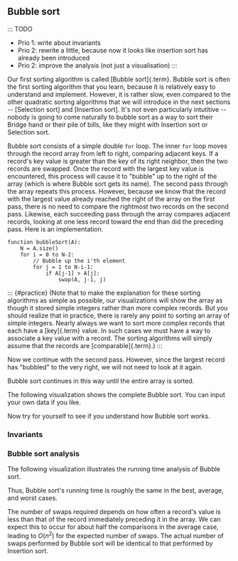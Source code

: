 
## Bubble sort

::: TODO
- Prio 1: write about invariants
- Prio 2: rewrite a little, because now it looks like insertion sort has already been introduced
- Prio 2: improve the analysis (not just a visualisation)
:::

Our first sorting algorithm is called [Bubble sort]{.term}.
Bubble sort is often the first sorting algorithm that you learn, because it is relatively easy to understand and implement.
However, it is rather slow, even compared to the other quadratic sorting algorithms that we will introduce in the next sections -- [Selection sort] and [Insertion sort].
It's not even particularly intutitive -- nobody is going to come naturally to bubble sort as a way to sort their Bridge hand or their pile of bills, like they might with Insertion sort or Selection sort.

Bubble sort consists of a simple double `for` loop.
The inner `for` loop moves through the record array from left to right,
comparing adjacent keys. If a record's key value is greater than the
key of its right neighbor, then the two records are swapped. Once the
record with the largest key value is encountered, this process will
cause it to "bubble" up to the right of the array (which is where
Bubble sort gets its name). The second pass through the array repeats
this process. However, because we know that the record with the largest
value already reached the right of the array on the first pass, there is
no need to compare the rightmost two records on the second pass.
Likewise, each succeeding pass through the array compares adjacent
records, looking at one less record toward the end than did the
preceding pass. Here is an implementation.

    function bubbleSort(A):
        N = A.size()
        for i = 0 to N-2:
            // Bubble up the i'th element
            for j = 1 to N-i-1:
                if A[j-1] > A[j]:
                    swap(A, j-1, j)



::: {#practice}
(Note that to make the explanation for these sorting algorithms as
simple as possible, our visualizations will show the array as though it
stored simple integers rather than more complex records. But you should
realize that in practice, there is rarely any point to sorting an array
of simple integers. Nearly always we want to sort more complex records
that each have a [key]{.term} value. In such cases we must have a way
to associate a key value with a record. The sorting
algorithms will simply assume that the records are
[comparable]{.term}.)
:::


<inlineav id="bubblesortS1CON" src="Sorting/bubblesortS1CON.js" name="Bubble Sort Slideshow 1"/>

Now we continue with the second pass. However, since the largest record
has "bubbled" to the very right, we will not need to look at it again.

<inlineav id="bubblesortS2CON" src="Sorting/bubblesortS2CON.js" name="Bubble Sort Slideshow 2"/>

Bubble sort continues in this way until the entire array is sorted.

The following visualization shows the complete Bubble sort. You can
input your own data if you like.

<avembed id="bubblesortAV" src="Sorting/bubblesortAV.html" type="ss" name="Bubble Sort Visualization"/>

Now try for yourself to see if you understand how Bubble sort works.

<avembed id="BubsortPRO" src="Sorting/BubsortPRO.html" type="ka" name="Bubble Sort Proficiency Exercise"/>


### Invariants


### Bubble sort analysis

The following visualization illustrates the running time analysis of
Bubble sort.

<inlineav id="BubbleSortAnalysisCON" src="Sorting/BubbleSortAnalysisCON.js" name="Bubble Sort Analysis Slideshow" links="Sorting/BubbleSortAnalysisCON.css"/>

Thus, Bubble sort's running time is roughly the same in the best,
average, and worst cases.

The number of swaps required depends on how often a record's value is
less than that of the record immediately preceding it in the array. We
can expect this to occur for about half the comparisons in the average
case, leading to $O(n^2)$ for the expected number of swaps. The
actual number of swaps performed by Bubble sort will be identical to
that performed by Insertion sort.
